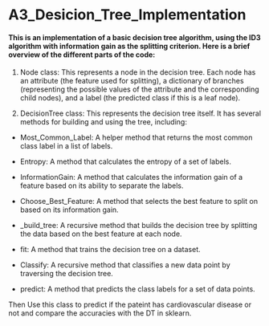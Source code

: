 # A3_Desicion_Tree_Implementation
 
#### This is an implementation of a basic decision tree algorithm, using the ID3 algorithm with information gain as the splitting criterion. Here is a brief overview of the different parts of the code:

1. Node class: This represents a node in the decision tree. Each node has an attribute (the feature used for splitting), a dictionary of branches (representing the possible values of the attribute and the corresponding child nodes), and a label (the predicted class if this is a leaf node).

2. DecisionTree class: This represents the decision tree itself. It has several methods for building and using the tree, including:

- Most_Common_Label: A helper method that returns the most common class label in a list of labels.

- Entropy: A method that calculates the entropy of a set of labels.

- InformationGain: A method that calculates the information gain of a feature based on its ability to separate the labels.

- Choose_Best_Feature: A method that selects the best feature to split on based on its information gain.

- _build_tree: A recursive method that builds the decision tree by splitting the data based on the best feature at each node.

- fit: A method that trains the decision tree on a dataset.

- Classify: A recursive method that classifies a new data point by traversing the decision tree.

- predict: A method that predicts the class labels for a set of data points.

Then Use this class to predict if the pateint has cardiovascular disease or not and compare the accuracies with the DT in sklearn.
